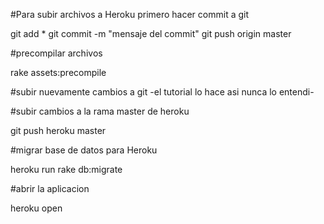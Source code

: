 #Para subir archivos a Heroku
  primero hacer commit a  git

  git add *
  git commit -m "mensaje del commit"
  git push origin master

  #precompilar archivos

  rake assets:precompile

  #subir nuevamente cambios a git -el tutorial lo hace asi nunca lo entendi-

  #subir cambios a la rama master de heroku

  git push heroku master

  #migrar base de datos para Heroku

  heroku run rake db:migrate

  #abrir la aplicacion

  heroku open
